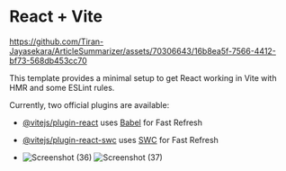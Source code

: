 # React + Vite

https://github.com/Tiran-Jayasekara/ArticleSummarizer/assets/70306643/16b8ea5f-7566-4412-bf73-568db453cc70



This template provides a minimal setup to get React working in Vite with HMR and some ESLint rules.

Currently, two official plugins are available:

- [@vitejs/plugin-react](https://github.com/vitejs/vite-plugin-react/blob/main/packages/plugin-react/README.md) uses [Babel](https://babeljs.io/) for Fast Refresh
- [@vitejs/plugin-react-swc](https://github.com/vitejs/vite-plugin-react-swc) uses [SWC](https://swc.rs/) for Fast Refresh

- ![Screenshot (36)](https://github.com/Tiran-Jayasekara/ArticleSummarizer/assets/70306643/b7510a37-6a98-4d94-9bb4-c4f8d3c9031b)
![Screenshot (37)](https://github.com/Tiran-Jayasekara/ArticleSummarizer/assets/70306643/b5fd434e-1654-46db-a16d-9da5b2f4e21c)
